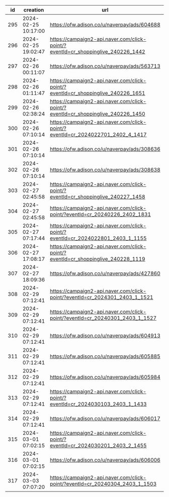 | id  | creation            | url                                                                              | visit |
| --- | ------------------- | -------------------------------------------------------------------------------- | ----- |
| 295 | 2024-02-25 10:17:00 | https://ofw.adison.co/u/naverpay/ads/604688                                      |       |
| 296 | 2024-02-25 19:02:47 | https://campaign2-api.naver.com/click-point/?eventId=cr_shoppinglive_240226_1442 |       |
| 297 | 2024-02-26 00:11:07 | https://ofw.adison.co/u/naverpay/ads/563713                                      |       |
| 298 | 2024-02-26 01:11:47 | https://campaign2-api.naver.com/click-point/?eventId=cr_shoppinglive_240226_1651 |       |
| 299 | 2024-02-26 02:38:24 | https://campaign2-api.naver.com/click-point/?eventId=cr_shoppinglive_240226_1450 |       |
| 300 | 2024-02-26 07:10:14 | https://campaign2-api.naver.com/click-point/?eventId=cr_2024022701_2402_4_1417   |       |
| 301 | 2024-02-26 07:10:14 | https://ofw.adison.co/u/naverpay/ads/308636                                      |       |
| 302 | 2024-02-26 07:10:14 | https://ofw.adison.co/u/naverpay/ads/308638                                      |       |
| 303 | 2024-02-27 02:45:58 | https://campaign2-api.naver.com/click-point/?eventId=cr_shoppinglive_240227_1458 |       |
| 304 | 2024-02-27 02:45:58 | https://campaign2-api.naver.com/click-point/?eventId=cr_20240226_2402_1831       |       |
| 305 | 2024-02-27 07:17:44 | https://campaign2-api.naver.com/click-point/?eventId=cr_2024022801_2403_1_1155   |       |
| 306 | 2024-02-27 17:08:17 | https://campaign2-api.naver.com/click-point/?eventId=cr_shoppinglive_240228_1119 |       |
| 307 | 2024-02-27 18:09:36 | https://ofw.adison.co/u/naverpay/ads/427860                                      |       |
| 308 | 2024-02-29 07:12:41 | https://campaign2-api.naver.com/click-point/?eventId=cr_2024301_2403_1_1521      |       |
| 309 | 2024-02-29 07:12:41 | https://campaign2-api.naver.com/click-point/?eventId=cr_20240301_2403_1_1527     |       |
| 310 | 2024-02-29 07:12:41 | https://ofw.adison.co/u/naverpay/ads/604913                                      |       |
| 311 | 2024-02-29 07:12:41 | https://ofw.adison.co/u/naverpay/ads/605885                                      |       |
| 312 | 2024-02-29 07:12:41 | https://ofw.adison.co/u/naverpay/ads/605984                                      |       |
| 313 | 2024-02-29 07:12:41 | https://campaign2-api.naver.com/click-point/?eventId=cr_2024030103_2403_1_1433   |       |
| 314 | 2024-02-29 07:12:41 | https://ofw.adison.co/u/naverpay/ads/606017                                      |       |
| 315 | 2024-03-01 07:02:15 | https://campaign2-api.naver.com/click-point/?eventId=cr_2024030201_2403_2_1455   |       |
| 316 | 2024-03-01 07:02:15 | https://ofw.adison.co/u/naverpay/ads/606006                                      |       |
| 317 | 2024-03-03 07:07:20 | https://campaign2-api.naver.com/click-point/?eventId=cr_20240304_2403_1_1503     |       |
